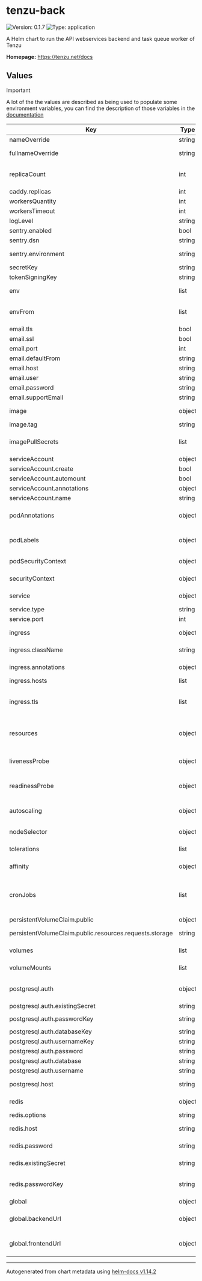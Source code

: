 # tenzu-back

![Version: 0.1.7](https://img.shields.io/badge/Version-0.1.7-informational?style=flat-square)  ![Type: application](https://img.shields.io/badge/Type-application-informational?style=flat-square)

A Helm chart to run the API webservices backend and task queue worker of Tenzu

**Homepage:** <https://tenzu.net/docs>

## Values

> [!IMPORTANT]
> A lot of the the values are described as being used to populate some environment variables,
> you can find the description of those variables in the [documentation](https://tenzu.net/docs/configuration#configure-tenzu-backend)

| Key | Type | Default | Description |
|-----|------|---------|-------------|
| nameOverride | string | will use .Chart.Name | Used by name template: to fill the app.kubernetes.io/name label |
| fullnameOverride | string | will use .Release.Name suffixed with name template, if .Release.Name does not already contains it | Used by fullname template: to fill the name of all created kubernetes component |
| replicaCount | int | `1` | number of pod replicas for the api backend and the worker service if not using autoscaling see: https://kubernetes.io/docs/concepts/workloads/controllers/replicaset/ |
| caddy.replicas | int | `1` |  |
| workersQuantity | int | `1` | number workers started by gunicorn |
| workersTimeout | int | `120` | timeout of workers used by gunicorn |
| logLevel | string | `"warning"` | level of log produced by gunicorn |
| sentry.enabled | bool | `false` | Whether to set the environment variable expected by the error tracker |
| sentry.dsn | string | `nil` | Used to populate SENTRY_DSN |
| sentry.environment | string | `nil` | Used to populate SENTRY_ENVIRONMENT, SENTRY_RELEASE will be set using the image.tag value |
| secretKey | string | `nil` | Used to populate `TENZU_SECRET_KEY` |
| tokenSigningKey | string | `nil` | Used to populate `TENZU_TOKENS__SIGNING_KEY` |
| env | list | `[]` | additionnal environment variable to set on every jobs and on the backend and task queue Deployment objects. |
| envFrom | list | `[]` | additionnal environment variable to set on every jobs and on the backend and task queue Deployment objects, fetched from a secret or config map |
| email.tls | bool | `true` | Used to populate `TENZU_EMAIL__EMAIL_USE_TLS` |
| email.ssl | bool | `false` | Used to populate `TENZU_EMAIL__EMAIL_USE_SSL` |
| email.port | int | `547` | Used to populate `TENZU_EMAIL__EMAIL_PORT` |
| email.defaultFrom | string | `nil` | Used to populate `TENZU_EMAIL__DEFAULT_FROM_EMAIL` |
| email.host | string | `nil` | Used to populate `TENZU_EMAIL__EMAIL_HOST` |
| email.user | string | `nil` | Used to populate `TENZU_EMAIL__EMAIL_HOST_USER` |
| email.password | string | `nil` | Used to populate `TENZU_EMAIL__EMAIL_HOST_PASSWORD` |
| email.supportEmail | string | `nil` | Used to populate `TENZU_SUPPORT_EMAIL` |
| image | object | `{"pullPolicy":"IfNotPresent","repository":"ghcr.io/biru-scop/tenzu-back","tag":"latest"}` | Image to use for the application see: https://kubernetes.io/docs/concepts/containers/images/ |
| image.tag | string | `"latest"` | Overrides the image tag |
| imagePullSecrets | list | `nil` | List of secrets needed to pull an image from a private repository see: https://kubernetes.io/docs/tasks/configure-pod-container/pull-image-private-registry/ |
| serviceAccount | object | `{"annotations":{},"automount":true,"create":true,"name":""}` | service account properties |
| serviceAccount.create | bool | `true` | Specifies whether a service account should be created |
| serviceAccount.automount | bool | `true` | Automatically mount a ServiceAccount's API credentials |
| serviceAccount.annotations | object | `{}` | Annotations to add to the service account |
| serviceAccount.name | string | If create is true, a name is generated using the fullname template, else it will be set to "default" | The name of the service account to use. |
| podAnnotations | object | `{}` | Extra annotation to put on backend and task queue Deployment objects see: https://kubernetes.io/docs/concepts/overview/working-with-objects/annotations/ |
| podLabels | object | `{}` | Extra labels to put on backend and task queue Deployment objects see: https://kubernetes.io/docs/concepts/overview/working-with-objects/labels/ |
| podSecurityContext | object | `{}` | definition of the pod level securityContext on backend and task queue Deployment objects |
| securityContext | object | `{}` | definition of the container level securityContext on backend and task queue Deployment objects |
| service | object | `{"port":8000,"type":"ClusterIP"}` | see: https://kubernetes.io/docs/concepts/services-networking/service/ |
| service.type | string | `"ClusterIP"` | service type defined for the backend and the reverse proxy |
| service.port | int | `8000` | service port to access the backend |
| ingress | object | `{"annotations":{},"className":"","enabled":false,"hosts":[],"tls":[]}` | properties used to define an Ingress see: https://kubernetes.io/docs/concepts/services-networking/ingress/ |
| ingress.className | string | `""` | will be used to set ingressClassName and "kubernetes.io/ingress.class" annotation depending on k8s version |
| ingress.annotations | object | Will set kubernetes.io/ingress.class to ingress.className if needed | ingress annotations, can be "kubernetes.io/ingress.class", "kubernetes.io/tls-acme", "cert-manager.io/cluster-issuer", etc. |
| ingress.hosts | list | `[]` | list of the hosts that will be exposed |
| ingress.tls | list | `[]` | Expect values in format {secretName: "", hosts: []}, If one of the domain in `ingress.hosts` is also defined as `global.backendUrl/frontendUrl.host` You must take care to define tls for it if you also set `global.backendUrl/frontendUrl.scheme` to "https" |
| resources | object | `{}` | container's resources definition set on every jobs and on the backend and task queue Deployment objects, If you want to set it, use the following format: `{limits: {cpu: 100m, memory: 128Mi}, requests: cpu: 100m, memory: 128Mi}}` |
| livenessProbe | object | `{"httpGet":{"path":"/api/v1/healthcheck","port":8000}}` | livenessProbe for the container of the backend service see: https://kubernetes.io/docs/tasks/configure-pod-container/configure-liveness-readiness-startup-probes/ |
| readinessProbe | object | `{"httpGet":{"path":"/api/v1/healthcheck","port":8000}}` | readinessProbe for the container of the backend service see: https://kubernetes.io/docs/tasks/configure-pod-container/configure-liveness-readiness-startup-probes/ |
| autoscaling | object | `{"enabled":false,"maxReplicas":100,"minReplicas":1,"targetCPUUtilizationPercentage":80,"targetMemoryUtilizationPercentage":80}` | Whether to define a HorizontalPodAutoscaler with the following scaling properties on cpu and memory consumption see: https://kubernetes.io/docs/concepts/workloads/autoscaling/ |
| nodeSelector | object | `{}` | nodeSelector pod property for the backend and task queue Deployment objects |
| tolerations | list | `[]` | tolerations pod property for the backend and task queue Deployment objects |
| affinity | object | `{}` | affinity pod property for the backend and task queue Deployment objects |
| cronJobs | list | `[]` | list of object in format {name: string, schedule: string, command: string[]} schedule and command should be set to the format expected by CronJob (see: https://kubernetes.io/docs/concepts/workloads/controllers/cron-jobs/) |
| persistentVolumeClaim.public | object | `{"accessModes":["ReadWriteMany"],"resources":{"requests":{"storage":"10Gi"}}}` | Spec of the PersistentVolumeClaim used by the volume for public files |
| persistentVolumeClaim.public.resources.requests.storage | string | `"10Gi"` | Storage size for the PersistentVolumeClaim used by the volume for public files, change the capacity to what you need |
| volumes | list | `[]` | Additional volumes for the backend and task queue Deployment objects |
| volumeMounts | list | `[]` | Additional volumeMounts for the backend and task queue Deployment objects |
| postgresql.auth | object | `{"database":null,"databaseKey":null,"existingSecret":null,"password":null,"passwordKey":null,"username":null,"usernameKey":null}` | To configure the postgresql connexion you can use an existing secret, direct values or a mix of both Only use one method for each expected value |
| postgresql.auth.existingSecret | string | `nil` | existing secret where all necessary value can be found |
| postgresql.auth.passwordKey | string | `nil` | key to access value in existingSecret, used to populate `TENZU_DB__PASSWORD` |
| postgresql.auth.databaseKey | string | `nil` | key to access value in existingSecret, used to populate `TENZU_DB__NAME` |
| postgresql.auth.usernameKey | string | `nil` | key to access value in existingSecret, used to populate `TENZU_DB__USER` |
| postgresql.auth.password | string | `nil` | password value, used to populate `TENZU_DB__PASSWORD` |
| postgresql.auth.database | string | `nil` | database name value, used to populate `TENZU_DB__NAME` |
| postgresql.auth.username | string | `nil` | username value, used to populate `TENZU_DB__USER` |
| postgresql.host | string | `nil` | Used to populate `TENZU_DB__HOST` It can be something like tenzu-postgres.$NAMESPACE.svc.cluster.local |
| redis | object | `{"existingSecret":null,"host":null,"options":"{\"health_check_interval\": 5}","password":null,"passwordKey":null}` | Specify redis configuration, password can be given directly or through a secret |
| redis.options | string | `"{\"health_check_interval\": 5}"` | Used to populate `TENZU_EVENTS__REDIS_OPTIONS` |
| redis.host | string | `nil` | Used to populate `TENZU_EVENTS__REDIS_HOST` It can be something like "tenzu-redis-headless.$NAMESPACE.svc.cluster.local" |
| redis.password | string | `nil` | Used to populate `TENZU_EVENTS__REDIS_PASSWORD` using the passed value directly |
| redis.existingSecret | string | `nil` | Used to populate `TENZU_EVENTS__REDIS_PASSWORD` If you want to use an existing secret for the password instead |
| redis.passwordKey | string | `nil` | Used to populate `TENZU_EVENTS__REDIS_PASSWORD` If you use redis.existingSecret, you must set this key to the corresponding value to use in the secret |
| global | object | `{"backendUrl":{"host":null,"scheme":"https"},"frontendUrl":{"host":null,"scheme":"https"}}` | global values to share properties among charts. |
| global.backendUrl | object | `{"host":null,"scheme":"https"}` | url used to serve the backend, will be used to set `TENZU_BACKEND_URL` If exposed via ingress, host should be the same as the ingress' and scheme must be coherent with ingress' tls |
| global.frontendUrl | object | `{"host":null,"scheme":"https"}` | url used to serve the frontend, will be used to set `TENZU_FRONTEND_URL` If exposed via ingress, host should be the same as the ingress' and scheme must be coherent with ingress' tls |

----------------------------------------------
Autogenerated from chart metadata using [helm-docs v1.14.2](https://github.com/norwoodj/helm-docs/releases/v1.14.2)